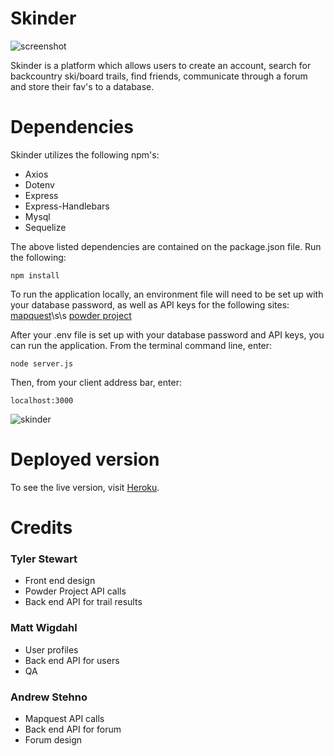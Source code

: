 # Skinder

![screenshot](/public/images.skinder1.gif)

Skinder is a platform which allows users to create an account, search for backcountry ski/board trails, find friends, communicate through a forum and store their fav's to a database.

# Dependencies

Skinder utilizes the following npm's:

* Axios
* Dotenv
* Express
* Express-Handlebars
* Mysql
* Sequelize

The above listed dependencies are contained on the package.json file.  Run the following:

```npm install```

To run the application locally, an environment file will need to be set up with your database password, as well as API keys for the following sites:
[mapquest](https://developer.mapquest.com/)\s\s
[powder project](https://www.powderproject.com/data)

After your .env file is set up  with your database password and API keys, you can run the application.  From the terminal command line, enter:

```node server.js```

Then, from your client address bar, enter:

```localhost:3000```

![skinder](/public/images/skinder3.gif)

# Deployed version

To see the live version, visit [Heroku](https://projtwo.herokuapp.com/).

# Credits

### Tyler Stewart
* Front end design
* Powder Project API calls
* Back end API for trail results

### Matt Wigdahl
* User profiles
* Back end API for users
* QA

### Andrew Stehno
* Mapquest API calls
* Back end API for forum
* Forum design

